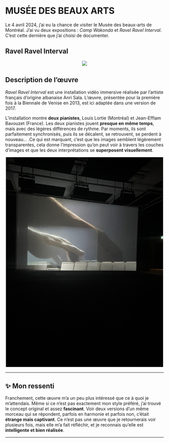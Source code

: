 # MUSÉE DES BEAUX ARTS

Le 4 avril 2024, j’ai eu la chance de visiter le Musée des beaux-arts de Montréal. J’ai vu deux expositions : <i>Camp Wakonda</i> et <i>Ravel Ravel Interval</i>. C’est cette dernière que j’ai choisi de documenter. 

## Ravel Ravel Interval

<p align="center">
  <img src="Media/Reval_01.jpg" width="500">
  <br>
 
</p>

## Description de l’œuvre

*Ravel Ravel Interval* est une installation vidéo immersive réalisée par l’artiste français d’origine albanaise Anri Sala. L’œuvre, présentée pour la première fois à la Biennale de Venise en 2013, est ici adaptée dans une version de 2017. 

L’installation montre **deux pianistes**, Louis Lortie (Montréal) et Jean-Efflam Bavouzet (France). Les deux pianistes jouent **presque en même temps**, mais avec des légères différences de rythme. Par moments, ils sont parfaitement synchronisés, puis ils se décalent, se retrouvent, se perdent à nouveau… .Ce qui est marquant, c’est que les images semblent légèrement transparentes, cela donne l’impression qu’on peut voir à travers les couches d’images et que les deux interprétations se **superposent visuellement**.

<p align="center">
  <img src="Media/reval_03.jpg" width="500">
  <br>
 
</p>


---

## ✨ Mon ressenti

Franchement, cette œuvre m’a un peu plus intéressé que ce à quoi je m’attendais. Même si ce n’est pas exactement mon style préféré, j’ai trouvé le concept original et assez **fascinant**. Voir deux versions d’un même morceau qui se répondent, parfois en harmonie et parfois non, c’était **étrange mais captivant**.
Ce n’est pas une œuvre que je retournerais voir plusieurs fois, mais elle m’a fait réfléchir, et je reconnais qu’elle est **intelligente et bien réalisée**.

---
